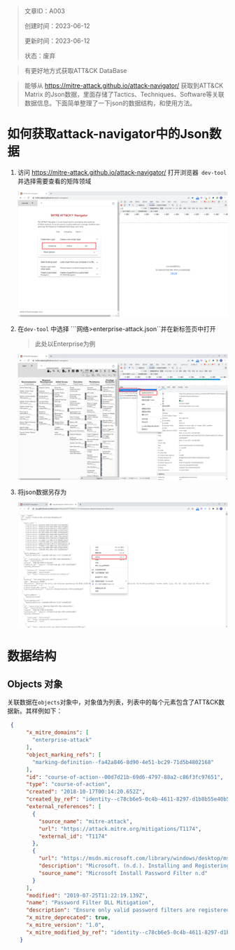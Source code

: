 > 文章ID：A003	
>
> 创建时间：2023-06-12
>
> 更新时间：2023-06-12
>
> 状态：废弃

> 有更好地方式获取ATT&CK DataBase

> 能够从 https://mitre-attack.github.io/attack-navigator/ 获取到ATT&CK Matrix 的Json数据，里面存储了Tactics、Techniques、Software等关联数据信息。下面简单整理了一下json的数据结构，和使用方法。

# 如何获取attack-navigator中的Json数据

1. 访问 https://mitre-attack.github.io/attack-navigator/ 打开浏览器``` dev-tool``` 并选择需要查看的矩阵领域

   ![获取json步骤1](../assets/article_data/A003/pic/P001.png)

   

2. 在```dev-tool``` 中选择 ```网络>enterprise-attack.json``并在新标签页中打开

   > 此处以Enterprise为例

   ![获取json步骤2](..\assets\article_data\A003\pic\P002.png)

3. 将json数据另存为

   ![获取json步骤3](..\assets\article_data\A003\pic\P003.png)

# 数据结构

## Objects 对象

关联数据在```objects```对象中，对象值为列表，列表中的每个元素包含了ATT&CK数据新。其样例如下：

```json
 {
      "x_mitre_domains": [
        "enterprise-attack"
      ],
      "object_marking_refs": [
        "marking-definition--fa42a846-8d90-4e51-bc29-71d5b4802168"
      ],
      "id": "course-of-action--00d7d21b-69d6-4797-88a2-c86f3fc97651",
      "type": "course-of-action",
      "created": "2018-10-17T00:14:20.652Z",
      "created_by_ref": "identity--c78cb6e5-0c4b-4611-8297-d1b8b55e40b5",
      "external_references": [
        {
          "source_name": "mitre-attack",
          "url": "https://attack.mitre.org/mitigations/T1174",
          "external_id": "T1174"
        },
        {
          "url": "https://msdn.microsoft.com/library/windows/desktop/ms721766.aspx",
          "description": "Microsoft. (n.d.). Installing and Registering a Password Filter DLL. Retrieved November 21, 2017.",
          "source_name": "Microsoft Install Password Filter n.d"
        }
      ],
      "modified": "2019-07-25T11:22:19.139Z",
      "name": "Password Filter DLL Mitigation",
      "description": "Ensure only valid password filters are registered. Filter DLLs must be present in Windows installation directory (<code>C:\\Windows\\System32\\</code> by default) of a domain controller and/or local computer with a corresponding entry in <code>HKEY_LOCAL_MACHINE\\SYSTEM\\CurrentControlSet\\Control\\Lsa\\Notification Packages</code>. (Citation: Microsoft Install Password Filter n.d)",
      "x_mitre_deprecated": true,
      "x_mitre_version": "1.0",
      "x_mitre_modified_by_ref": "identity--c78cb6e5-0c4b-4611-8297-d1b8b55e40b5"
    }
```



